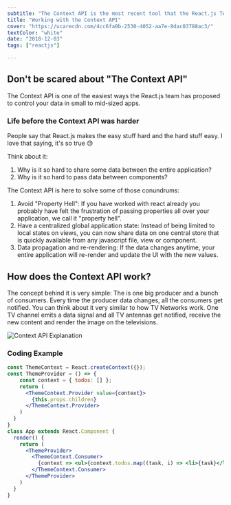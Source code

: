 ```yaml
---
subtitle: "The Context API is the most recent tool that the React.js Team has made available to handle your application data flow. It is the perfect companion for building small to mid-sized applications"
title: "Working with the Context API"
cover: "https://ucarecdn.com/4cc6fa0b-2530-4052-aa7e-8dac03788ac3/"
textColor: "white"
date: "2018-12-03"
tags: ["reactjs"]

---
```


## Don't be scared about "The Context API"

The Context API is one of the easiest ways the React.js team has proposed to control your data in small to mid-sized apps.

### Life before the Context API was harder

People say that React.js makes the easy stuff hard and the hard stuff easy. I love that saying, it's so true :sweat: 

Think about it:
1. Why is it so hard to share some data between the entire application?
2. Why is it so hard to pass data between components?

The Context API is here to solve some of those conundrums:

1. Avoid "Property Hell": If you have worked with react already you probably have felt the frustration of passing properties all over your application, we call it "property hell". 
2. Have a centralized global application state: Instead of being limited to local states on views, you can now share data on one central store that is quickly available from any javascript file, view or component.
3. Data propagation and re-rendering: If the data changes anytime, your entire application will re-render and update the UI with the new values.

## How does the Context API work?

The concept behind it is very simple: The is one big producer and a bunch of consumers. Every time the producer data changes, all the consumers get notified. You can think about it very similar to how TV Networks work. One TV channel emits a data signal and all TV antennas get notified, receive the new content and render the image on the televisions. 

![Context API Explanation](https://ucarecdn.com/72fe5361-5b2a-460f-8c2a-2d376616abf6/)

### Coding Example

```jsx
const ThemeContext = React.createContext({});
const ThemeProvider = () => {
	const context = { todos: [] };
    return (
      <ThemeContext.Provider value={context}>
        {this.props.children}
      </ThemeContext.Provider>
    )
  }
}
class App extends React.Component {
  render() {
    return (
      <ThemeProvider>
        <ThemeContext.Consumer>
          {context => <ul>{context.todos.map((task, i) => <li>{task}</li>)}</ul>}
        </ThemeContext.Consumer>
      </ThemeProvider>
    )
  }
}
```


<!--stackedit_data:
eyJoaXN0b3J5IjpbLTExNTkyMzc1MDIsLTE1NDkyNzc3MjYsNT
c1NTYyMTc5LC0xNjczMDgzODY2XX0=
-->